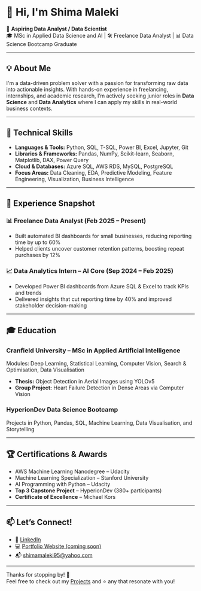 # 👋 Hi, I'm Shima Maleki

🎯 **Aspiring Data Analyst / Data Scientist**  
🎓 MSc in Applied Data Science and AI | 🛠️ Freelance Data Analyst | 📊 Data Science Bootcamp Graduate  

---

## 💡 About Me

I'm a data-driven problem solver with a passion for transforming raw data into actionable insights. With hands-on experience in freelancing, internships, and academic research, I’m actively seeking junior roles in **Data Science** and **Data Analytics** where I can apply my skills in real-world business contexts.

---

## 🔧 Technical Skills

- **Languages & Tools:** Python, SQL, T-SQL, Power BI, Excel, Jupyter, Git  
- **Libraries & Frameworks:** Pandas, NumPy, Scikit-learn, Seaborn, Matplotlib, DAX, Power Query  
- **Cloud & Databases:** Azure SQL, AWS RDS, MySQL, PostgreSQL  
- **Focus Areas:** Data Cleaning, EDA, Predictive Modeling, Feature Engineering, Visualization, Business Intelligence  

---

## 💼 Experience Snapshot

### 📊 Freelance Data Analyst (Feb 2025 – Present)
- Built automated BI dashboards for small businesses, reducing reporting time by up to 60%
- Helped clients uncover customer retention patterns, boosting repeat purchases by 12%

### 📈 Data Analytics Intern – AI Core (Sep 2024 – Feb 2025)
- Developed Power BI dashboards from Azure SQL & Excel to track KPIs and trends
- Delivered insights that cut reporting time by 40% and improved stakeholder decision-making

---

## 🎓 Education

### Cranfield University – MSc in Applied Artificial Intelligence  
Modules: Deep Learning, Statistical Learning, Computer Vision, Search & Optimisation, Data Visualisation  
- **Thesis:** Object Detection in Aerial Images using YOLOv5  
- **Group Project:** Heart Failure Detection in Dense Areas via Computer Vision

### HyperionDev Data Science Bootcamp  
Projects in Python, Pandas, SQL, Machine Learning, Data Visualisation, and Storytelling

---

## 🏆 Certifications & Awards

- AWS Machine Learning Nanodegree – Udacity  
- Machine Learning Specialization – Stanford University  
- AI Programming with Python – Udacity  
- **Top 3 Capstone Project** – HyperionDev (380+ participants)  
- **Certificate of Excellence** – Michael Kors  

---

## 📫 Let’s Connect!

- 💼 [LinkedIn](https://www.linkedin.com/in/malekishima/)  
- 💻 [Portfolio Website (coming soon)](#) 
- 📬 shimamaleki95@yahoo.com  

---

Thanks for stopping by! 🚀  
Feel free to check out my [Projects](#) and ⭐️ any that resonate with you!
